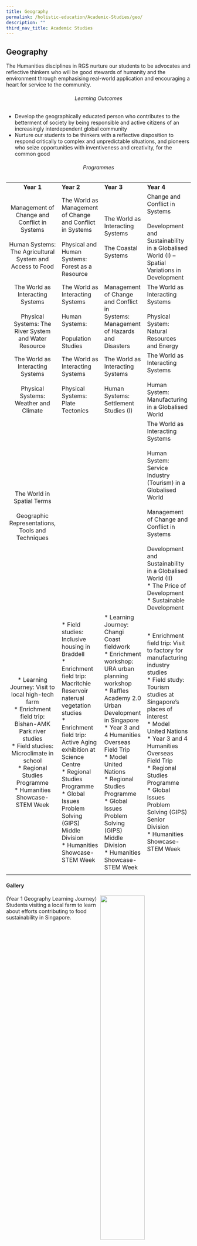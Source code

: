 ```yaml
---
title: Geography
permalink: /holistic-education/Academic-Studies/geo/
description: ""
third_nav_title: Academic Studies
---
```

## Geography

The Humanities disciplines in RGS nurture our students to be advocates and reflective thinkers who will be good stewards of humanity and the environment through emphasising real-world application and encouraging a heart for service to the community.

###### <center>Learning Outcomes</center>

*   Develop the geographically educated person who contributes to the betterment of society by being responsible and active citizens of an increasingly interdependent global community
*   Nurture our students to be thinkers with a reflective disposition to respond critically to complex and unpredictable situations, and pioneers who seize opportunities with inventiveness and creativity, for the common good

###### <center>Programmes</center>

|   |   |   |   |
|:-:|---|---|---|
| **Year 1**  | **Year 2**  | **Year 3**  | **Year 4**  |
| Management of Change and Conflict in Systems<br><br>Human Systems: The Agricultural System and Access to Food  | The World as Management of Change and Conflict in Systems<br><br>Physical and Human Systems: Forest as a Resource  | The World as Interacting Systems<br><br>The Coastal Systems  | Change and Conflict in Systems<br><br>Development and Sustainability in a Globalised World (I) – Spatial Variations in Development  |
| The World as Interacting Systems<br><br>Physical Systems: The River System and Water Resource  | The World as Interacting Systems<br><br>Human Systems:<br><br>Population Studies  | Management of Change and Conflict in<br>Systems: Management of Hazards and Disasters  | The World as Interacting Systems<br><br>Physical System: Natural Resources and Energy  |
| The World as Interacting Systems<br><br>Physical Systems: Weather and Climate  | The World as Interacting Systems<br><br>Physical Systems: Plate Tectonics  | The World as Interacting Systems<br><br>Human Systems: Settlement Studies (I)  | The World as Interacting Systems<br><br>Human System: Manufacturing in a Globalised World  |
| The World in Spatial Terms<br><br>Geographic Representations, Tools and Techniques  |   |   | The World as Interacting Systems<br><br>Human System: Service Industry (Tourism) in a Globalised World<br><br>Management of Change and Conflict in Systems<br><br>Development and Sustainability in a Globalised World (II)<br>*   The Price of Development<br>*   Sustainable Development  |
| *   Learning Journey: Visit to local high-tech farm<br>*   Enrichment field trip: Bishan-AMK Park river studies<br>*   Field studies: Microclimate in school<br>*   Regional Studies Programme<br>*   Humanities Showcase-STEM Week  | *   Field studies: Inclusive housing in Braddell<br>*   Enrichment field trip: Macritchie Reservoir naterual vegetation studies<br>*   Enrichment field trip: Active Aging exhibition at Science Centre<br>*   Regional Studies Programme<br>*   Global Issues Problem Solving (GIPS) Middle Division<br>*   Humanities Showcase-STEM Week  | *   Learning Journey: Changi Coast fieldwork<br>*   Enrichment workshop: URA urban planning workshop<br>*   Raffles Academy 2.0 Urban Development in Singapore<br>*   Year 3 and 4 Humanities Overseas Field Trip<br>*   Model United Nations<br>*   Regional Studies Programme<br>*   Global Issues Problem Solving (GIPS) Middle Division<br>*   Humanities Showcase-STEM Week  | *   Enrichment field trip: Visit to factory for manufacturing industry studies<br>*   Field study: Tourism studies at Singapore’s places of interest<br>*   Model United Nations<br>*   Year 3 and 4 Humanities Overseas Field Trip<br>*   Regional Studies Programme<br>*   Global Issues Problem Solving (GIPS) Senior Division<br>*   Humanities Showcase-STEM Week  |
|   |   |   |   |

#### Gallery

<img src="/images/Y1_geog_farm.jpeg" style="width:49%" align=right>

(Year 1 Geography Learning Journey) Students visiting a local farm to learn about efforts contributing to food sustainability in Singapore.
<br clear=right>

<img src="/images/Y3_Geog_Slopeprofiling.jpg" style="width:49%" align=right>

(Year 3 Geography field trip) Students investigating slope profile in school during Geography lesson.
<br clear=right>

<img src="/images/2019ACRES.jpeg" style="width:40%" align=right>

(Year 3 Inquiry & Advocacy Learning Journey) Students having group discussions on wildlife advocacy during a Learning Journey to ACRES.
<br clear=right>

<img src="/images/2019ACRES group.jpg" style="width:49%" align=right>

(Year 3 Inquiry & Advocacy Learning Journey) ACRES workshop facilitator sharing about wildlife advocacy with our students.
<br clear=right>

<img src="/images/2019NatureSocietyLJ.jpg" style="width:40%" align=right>

(Year 3 Inquiry & Advocacy Learning Journey) Nature Society (Singapore) guide sharing with a group of students about environmental advocacy and the biodiversity in Singapore at the Lower Peirce Reservoir Park.
<br clear=right>

<img src="/images/2019GeylangLJ.jpg" style="width:49%" align=right>

(Year 3 Inquiry & Advocacy Learning Journey) A sharing by an owner of a traditional Chinese musical instruments shop in Geylang with our students.
<br clear=right>

<img src="/images/cu chi tunnels.jpeg" style="width:40%" align=right>

(Humanities trip) Students learning about the history of the cu chi tunnels in Vietnam, before attempting to crawl through the tunnel.
<br clear=right>

<img src="/images/2019ISPD.jpg" style="width:49%" align=right>

(Inter-School Philosophy Dialogue) A group of students from different schools engaged in a dialogue on issues related to philosophy, history, ethics and governance.
<br clear=right>